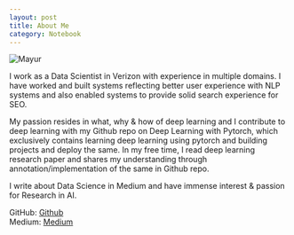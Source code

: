 ```yaml
---
layout: post
title: About Me
category: Notebook
---
```


![Mayur]({{site.url}}/assets/images/profile/mayur.jpg) 

I work as a Data Scientist in Verizon with experience in multiple domains. I have worked and built systems reflecting 
better user experience with NLP systems and also enabled systems to provide solid search experience for SEO.

My passion resides in what, why & how of deep learning and I contribute to deep learning with my Github repo on Deep Learning with Pytorch, which exclusively contains learning deep learning using pytorch and building projects and deploy the same. In my free time, I read deep learning research paper and shares my understanding through annotation/implementation of the same in Github repo.

I write about Data Science in Medium and have immense interest & passion for Research in AI.


GitHub: [Github](https://github.com/mayurji) \
Medium: [Medium](https://medium.com/@mayur87545)

[Github]: https://github.com/mayurji
